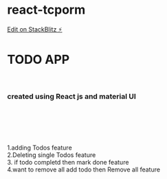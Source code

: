 # react-tcporm

[Edit on StackBlitz ⚡️](https://stackblitz.com/edit/react-tcporm)
<h1>TODO APP</h1> <br />
<h3>created using React js and material UI</h3>
<br /><br /><br /><br /><br />
1.adding Todos feature<br />
2.Deleting single Todos feature<br />
3. if todo completd then mark done  feature<br />
4.want to remove all add todo then Remove all feature<br />
